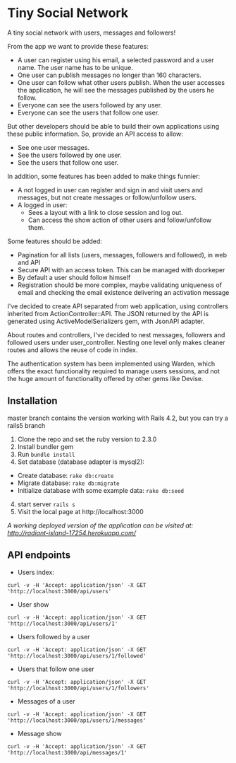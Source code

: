# Tiny Social Network

A tiny social network with users, messages and followers!

From the app we want to provide these features:

* A user can register using his email, a selected password and a user name. The user name has to be unique.
* One user can publish messages no longer than 160 characters.
* One user can follow what other users publish. When the user accesses the application, he will see the messages published by the users he follow.
* Everyone can see the users followed by any user.
* Everyone can see the users that follow one user.

But other developers should be able to build their own applications using these public information. So, provide an API access to allow:

* See one user messages.
* See the users followed by one user.
* See the users that follow one user.

In addition, some features has been added to make things funnier:

* A not logged in user can register and sign in and visit users and messages,
  but not create messages or follow/unfollow users.
* A logged in user:
  * Sees a layout with a link to close session and log out.
  * Can access the show action of other users and follow/unfollow them.

Some features should be added:

* Pagination for all lists (users, messages, followers and followed), in web and API
* Secure API with an access token. This can be managed with doorkeper
* By default a user should follow himself
* Registration should be more complex, maybe validating uniqueness of email and
  checking the email existence delivering an activation message

I've decided to create API separated from web application, using controllers
inherited from ActionController::API. The JSON returned by the API is generated
using ActiveModelSerializers gem, with JsonAPI adapter.

About routes and controllers, I've decided to nest messages, followers and
followed users under user_controller. Nesting one level only makes cleaner
routes and allows the reuse of code in index.

The authentication system has been implemented using Warden, which offers the
exact functionality required to manage users sessions, and not the huge amount
of functionality offered by other gems like Devise.

## Installation

master branch contains the version working with Rails 4.2, but you can try
a rails5 branch

1. Clone the repo and set the ruby version to 2.3.0
2. Install bundler gem
2. Run `bundle install`
3. Set database (database adapter is mysql2):
  * Create database: `rake db:create`
  * Migrate database: `rake db:migrate`
  * Initialize database with some example data: `rake db:seed`
4. start server `rails s`
5. Visit the local page at http://localhost:3000

*A working deployed version of the application can be visited
at: http://radiant-island-17254.herokuapp.com/*

## API endpoints

* Users index:
```shell
curl -v -H 'Accept: application/json' -X GET 'http://localhost:3000/api/users'
```

* User show
```shell
curl -v -H 'Accept: application/json' -X GET 'http://localhost:3000/api/users/1'
```

* Users followed by a user
```shell
curl -v -H 'Accept: application/json' -X GET 'http://localhost:3000/api/users/1/followed'
```

* Users that follow one user
```shell
curl -v -H 'Accept: application/json' -X GET 'http://localhost:3000/api/users/1/followers'
```

* Messages of a user
```shell
curl -v -H 'Accept: application/json' -X GET 'http://localhost:3000/api/users/1/messages'
```

* Message show
```shell
curl -v -H 'Accept: application/json' -X GET 'http://localhost:3000/api/messages/1'
```
